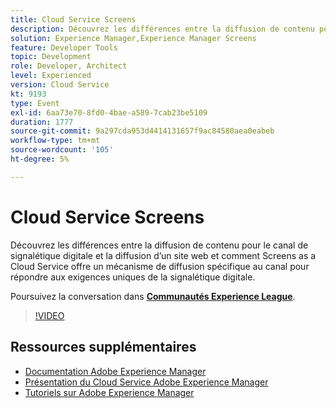 ```yaml
---
title: Cloud Service Screens
description: Découvrez les différences entre la diffusion de contenu pour le canal de signalétique digitale et la diffusion d’un site web et comment Screens as a Cloud Service offre un mécanisme de diffusion spécifique au canal pour répondre aux exigences uniques de la signalétique digitale.
solution: Experience Manager,Experience Manager Screens
feature: Developer Tools
topic: Development
role: Developer, Architect
level: Experienced
version: Cloud Service
kt: 9193
type: Event
exl-id: 6aa73e70-8fd0-4bae-a589-7cab23be5109
duration: 1777
source-git-commit: 9a297cda953d4414131657f9ac84580aea0eabeb
workflow-type: tm+mt
source-wordcount: '105'
ht-degree: 5%

---
```


# Cloud Service Screens

Découvrez les différences entre la diffusion de contenu pour le canal de signalétique digitale et la diffusion d’un site web et comment Screens as a Cloud Service offre un mécanisme de diffusion spécifique au canal pour répondre aux exigences uniques de la signalétique digitale.

Poursuivez la conversation dans **[Communautés Experience League](https://adobe.ly/3umX8Be)**.

>[!VIDEO](https://video.tv.adobe.com/v/337885/?quality=12&learn=on&hidetitle=true)

## Ressources supplémentaires

- [Documentation Adobe Experience Manager](https://experienceleague.adobe.com/docs/experience-manager-cloud-service.html)
- [Présentation du Cloud Service Adobe Experience Manager](https://experienceleague.adobe.com/docs/experience-manager-cloud-service/overview/home.html)
- [Tutoriels sur Adobe Experience Manager](https://experienceleague.adobe.com/docs/experience-manager-tutorials.html)
